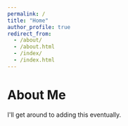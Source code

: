 ```yaml
---
permalink: /
title: "Home"
author_profile: true
redirect_from: 
  - /about/
  - /about.html
  - /index/
  - /index.html
---
```


# About Me

I'll get around to adding this eventually.